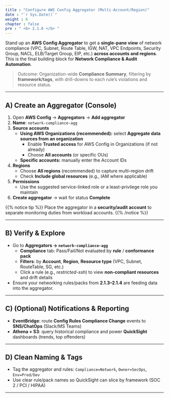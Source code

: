 ```yaml
---
title : "Configure AWS Config Aggregator (Multi-Account/Region)"
date : "`r Sys.Date()`"
weight : 6
chapter : false
pre : " <b> 2.1.6 </b> "
---
```


Stand up an **AWS Config Aggregator** to get a **single-pane view** of network compliance (VPC, Subnet, Route Table, IGW, NAT, VPC Endpoints, Security Group, NACL, ELB/Target Group, EIP, etc.) **across accounts and regions**. This is the final building block for **Network Compliance & Audit Automation**.

> Outcome: Organization-wide **Compliance Summary**, filtering by **framework/tags**, with drill-downs to each rule’s violations and resource status.

---

## A) Create an Aggregator (Console)

1. Open **AWS Config** → **Aggregators** → **Add aggregator**  
2. **Name**: `network-compliance-agg`  
3. **Source accounts**  
   - **Using AWS Organizations (recommended):** select **Aggregate data sources from an organization**  
     - Enable **Trusted access** for AWS Config in Organizations (if not already)  
     - Choose **All accounts** (or specific OUs)  
   - **Specific accounts:** manually enter the Account IDs
4. **Regions**  
   - Choose **All regions** (recommended) to capture multi-region drift  
   - Check **Include global resources** (e.g., IAM where applicable)
5. **Permissions**  
   - Use the suggested service-linked role or a least-privilege role you maintain
6. **Create aggregator** → wait for status **Complete**

{{% notice tip %}}
Place the aggregator in a **security/audit account** to separate monitoring duties from workload accounts.
{{% /notice %}}

---

## B) Verify & Explore

- Go to **Aggregators → `network-compliance-agg`**  
  - **Compliance** tab: Pass/Fail/Not evaluated by **rule** / **conformance pack**  
  - **Filters**: by **Account**, **Region**, **Resource type** (VPC, Subnet, RouteTable, SG, etc.)  
  - Click a rule (e.g., *restricted-ssh*) to view **non-compliant resources** and drift details
- Ensure your networking rules/packs from **2.1.3–2.1.4** are feeding data into the aggregator.

---

## C) (Optional) Notifications & Reporting

- **EventBridge**: route **Config Rules Compliance Change** events to **SNS/ChatOps** (Slack/MS Teams)  
- **Athena + S3**: query historical compliance and power **QuickSight** dashboards (trends, top offenders)

---

## D) Clean Naming & Tags

- Tag the aggregator and rules: `Compliance=Network`, `Owner=SecOps`, `Env=Prod/Dev`  
- Use clear rule/pack names so QuickSight can slice by framework (SOC 2 / PCI / HIPAA)

---
